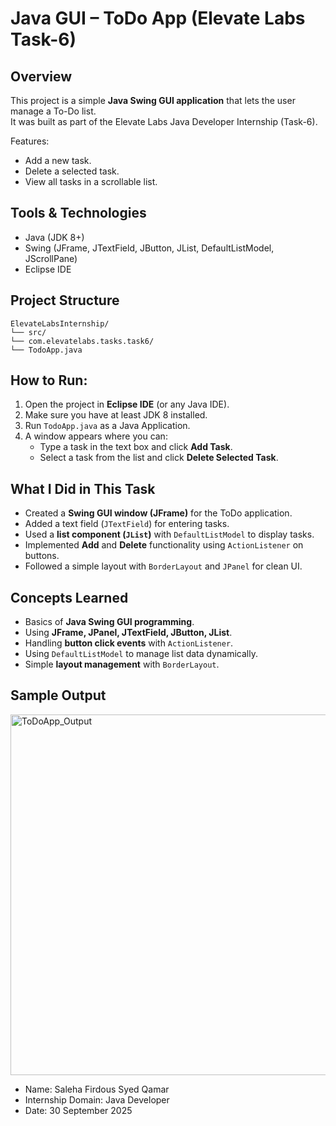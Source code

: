 # Java GUI – ToDo App (Elevate Labs Task-6)

## Overview
This project is a simple **Java Swing GUI application** that lets the user manage a To-Do list.  
It was built as part of the Elevate Labs Java Developer Internship (Task-6).

Features:
- Add a new task.
- Delete a selected task.
- View all tasks in a scrollable list.

## Tools & Technologies
- Java (JDK 8+)
- Swing (JFrame, JTextField, JButton, JList, DefaultListModel, JScrollPane)
- Eclipse IDE

## Project Structure
```
ElevateLabsInternship/
└── src/
└── com.elevatelabs.tasks.task6/
└── TodoApp.java
```

## How to Run:
1. Open the project in **Eclipse IDE** (or any Java IDE).
2. Make sure you have at least JDK 8 installed.
3. Run `TodoApp.java` as a Java Application.
4. A window appears where you can:
   - Type a task in the text box and click **Add Task**.
   - Select a task from the list and click **Delete Selected Task**.

## What I Did in This Task
- Created a **Swing GUI window (JFrame)** for the ToDo application.
- Added a text field (`JTextField`) for entering tasks.
- Used a **list component (`JList`)** with `DefaultListModel` to display tasks.
- Implemented **Add** and **Delete** functionality using `ActionListener` on buttons.
- Followed a simple layout with `BorderLayout` and `JPanel` for clean UI.

## Concepts Learned
- Basics of **Java Swing GUI programming**.
- Using **JFrame, JPanel, JTextField, JButton, JList**.
- Handling **button click events** with `ActionListener`.
- Using `DefaultListModel` to manage list data dynamically.
- Simple **layout management** with `BorderLayout`.

## Sample Output

<img width="880" height="577" alt="ToDoApp_Output" src="https://github.com/user-attachments/assets/fa2bb079-cf26-477e-b18f-9a7d4148af63" />





- Name: Saleha Firdous Syed Qamar
- Internship Domain: Java Developer 
- Date: 30 September 2025





